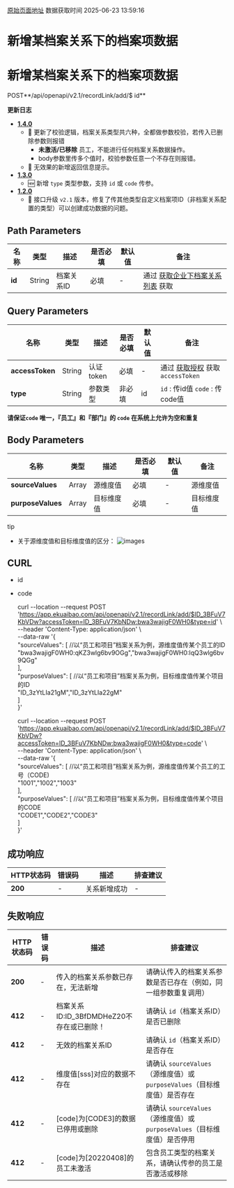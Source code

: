 [原始页面地址](https://docs.ekuaibao.com/docs/open-api/recordLink/creat-dimension-relation-items)
数据获取时间 2025-06-23 13:59:16

# 新增某档案关系下的档案项数据

# 新增某档案关系下的档案项数据  
  
POST**/api/openapi/v2.1/recordLink/add/$ id**

**更新日志**

  * [**1.4.0**](/updateLog/update-log#140)
    * 🐞 更新了校验逻辑，档案关系类型共六种，全都做参数校验，若传入已删除参数则报错 
      * **未激活/已移除** 员工，不能进行任何档案关系数据操作。
      * body参数里传多个值时，校验参数任意一个不存在则报错。
    * 🐞 无效果的新增返回信息提示。
  * [**1.3.0**](/updateLog/update-log#130)
    * 🆕 新增 `type` 类型参数，支持 `id` 或 `code` 传参。
  * [**1.2.0**](/updateLog/update-log#120)
    * 🚀 接口升级 `v2.1` 版本，修复了传其他类型自定义档案项ID（非档案关系配置的类型）可以创建成功数据的问题。



## Path Parameters​

名称| 类型| 描述| 是否必填| 默认值| 备注  
---|---|---|---|---|---  
**id**|  String| 档案关系ID| 必填| -| 通过 [获取企业下档案关系列表](/docs/open-api/recordLink/get-dimension-relation) 获取  
  
## Query Parameters​

名称| 类型| 描述| 是否必填| 默认值| 备注  
---|---|---|---|---|---  
**accessToken**|  String| 认证token| 必填| -| 通过 [获取授权](/docs/open-api/getting-started/auth) 获取 `accessToken`  
**type**|  String| 参数类型| 非必填| id| `id` : 传id值 `code` : 传code值  
**请保证`code` 唯一，『员工』和『部门』的 `code` 在系统上允许为空和重复**  
  
## Body Parameters​

名称| 类型| 描述| 是否必填| 默认值| 备注  
---|---|---|---|---|---  
**sourceValues**|  Array| 源维度值| 必填| -| 源维度值  
**purposeValues**|  Array| 目标维度值| 必填| -| 目标维度值  
  
tip

  * 关于源维度值和目标维度值的区分： ![images](/assets/images/源维度与目标维度-025bcd9ca3ad7b6cebb4775173df8193.png)



## CURL​

  * id
  * code


    
    
    curl --location --request POST 'https://app.ekuaibao.com/api/openapi/v2.1/recordLink/add/$ID_3BFuV7KbVDw?accessToken=ID_3BFuV7KbNDw:bwa3wajigF0WH0&type=id' \  
    --header 'Content-Type: application/json' \  
    --data-raw '{  
        "sourceValues": [   //以“员工和项目”档案关系为例，源维度值传某个员工的ID  
            "bwa3wajigF0WH0:qKZ3wlg6bv9OGg","bwa3wajigF0WH0:IqQ3wlg6bv9QGg"  
        ],  
        "purposeValues": [  //以“员工和项目”档案关系为例，目标维度值传某个项目的ID  
            "ID_3zYtLIa21gM","ID_3zYtLIa22gM"  
        ]  
    }'  
    
    
    
    curl --location --request POST 'https://app.ekuaibao.com/api/openapi/v2.1/recordLink/add/$ID_3BFuV7KbVDw?accessToken=ID_3BFuV7KbNDw:bwa3wajigF0WH0&type=code' \  
    --header 'Content-Type: application/json' \  
    --data-raw '{  
        "sourceValues": [   //以“员工和项目”档案关系为例，源维度值传某个员工的工号（CODE)  
            "1001","1002","1003"  
        ],  
        "purposeValues": [  //以“员工和项目”档案关系为例，目标维度值传某个项目的CODE  
            "CODE1","CODE2","CODE3"  
        ]  
    }'  
    

## 成功响应​

HTTP状态码| 错误码| 描述| 排查建议  
---|---|---|---  
**200**|  -| 关系新增成功| -  
  
## 失败响应​

HTTP状态码| 错误码| 描述| 排查建议  
---|---|---|---  
**200**|  -| 传入的档案关系参数已存在，无法新增| 请确认传入的档案关系参数是否已存在（例如，同一组参数重复调用）  
**412**|  -| 档案关系ID:ID_3BfDMDHeZ20不存在或已删除！| 请确认 `id`（档案关系ID）是否已删除  
**412**|  -| 无效的档案关系ID| 请确认 `id`（档案关系ID）是否存在  
**412**|  -| 维度值[sss]对应的数据不存在| 请确认 `sourceValues`（源维度值）或 `purposeValues`（目标维度值）是否存在  
**412**|  -| [code]为[CODE3]的数据已停用或删除| 请确认 `sourceValues`（源维度值）或 `purposeValues`（目标维度值）是否停用  
**412**|  -| [code]为[20220408]的员工未激活| 包含员工类型的档案关系，请确认传参的员工是否激活或移除
